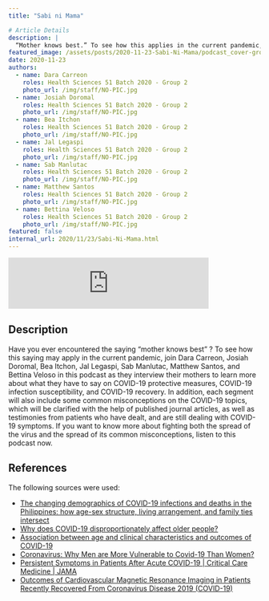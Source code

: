 ```yaml
---
title: "Sabi ni Mama"

# Article Details
description: |
  “Mother knows best.” To see how this applies in the current pandemic, listen to Sabi ni Mama as we learn about how mothers view different COVID-19 concerns.
featured_image: /assets/posts/2020-11-23-Sabi-Ni-Mama/podcast_cover-group2.png
date: 2020-11-23
authors:
  - name: Dara Carreon
    roles: Health Sciences 51 Batch 2020 - Group 2
    photo_url: /img/staff/NO-PIC.jpg
  - name: Josiah Doromal
    roles: Health Sciences 51 Batch 2020 - Group 2
    photo_url: /img/staff/NO-PIC.jpg
  - name: Bea Itchon
    roles: Health Sciences 51 Batch 2020 - Group 2
    photo_url: /img/staff/NO-PIC.jpg
  - name: Jal Legaspi
    roles: Health Sciences 51 Batch 2020 - Group 2
    photo_url: /img/staff/NO-PIC.jpg
  - name: Sab Manlutac
    roles: Health Sciences 51 Batch 2020 - Group 2
    photo_url: /img/staff/NO-PIC.jpg
  - name: Matthew Santos
    roles: Health Sciences 51 Batch 2020 - Group 2
    photo_url: /img/staff/NO-PIC.jpg
  - name: Bettina Veloso
    roles: Health Sciences 51 Batch 2020 - Group 2
    photo_url: /img/staff/NO-PIC.jpg
featured: false
internal_url: 2020/11/23/Sabi-Ni-Mama.html
---
```


<iframe src="https://anchor.fm/epitome-hsc51/embed/episodes/Sabi-ni-Mama-emsk3a/a-a3u7htr" height="102px" width="400px" frameborder="0" scrolling="no"></iframe>

## Description

Have you ever encountered the saying “mother knows best” ? To see how this saying may apply in the current pandemic, join Dara Carreon, Josiah Doromal, Bea Itchon, Jal Legaspi, Sab Manlutac, Matthew Santos, and Bettina Veloso in this podcast as they interview their mothers to learn more about what they have to say on COVID-19 protective measures, COVID-19 infection susceptibility, and COVID-19 recovery. In addition, each segment will also include some common misconceptions on the COVID-19 topics, which will be clarified with the help of published journal articles, as well as testimonies from patients who have dealt, and are still dealing with COVID-19 symptoms. If you want to know more about fighting both the spread of the virus and the spread of its common misconceptions, listen to this podcast now.

## References

The following sources were used:
- [The changing demographics of COVID-19 infections and deaths in the Philippines: how age-sex structure, living arrangement, and family ties intersect](https://www.uppi.upd.edu.ph/research/covid-19/rb7)
- [Why does COVID-19 disproportionately affect older people?](https://www.ncbi.nlm.nih.gov/pmc/articles/PMC7288963/)
- [Association between age and clinical characteristics and outcomes of COVID-19](https://www.ncbi.nlm.nih.gov/pmc/articles/PMC7173682/)
- [Coronavirus: Why Men are More Vulnerable to Covid-19 Than Women?](https://www.ncbi.nlm.nih.gov/pmc/articles/PMC7271824/#:~:text=Generally%2C%20females%20are%20more%20resistant,men%20as%20compared%20to%20women)
- [Persistent Symptoms in Patients After Acute COVID-19 | Critical Care Medicine | JAMA](https://jamanetwork.com/journals/jama/fullarticle/2768351)
- [Outcomes of Cardiovascular Magnetic Resonance Imaging in Patients Recently Recovered From Coronavirus Disease 2019 (COVID-19)](https://www.ncbi.nlm.nih.gov/pmc/articles/PMC7385689/)
